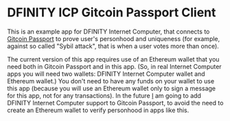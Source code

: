 # DFINITY ICP Gitcoin Passport Client

This is an example app for DFINITY Internet Computer, that connects to [Gitcoin Passport](https://passport.gitcoin.co/) to prove user's personhood and uniqueness (for example, against so called "Sybil attack", that is when a user votes more than once).

The current version of this app requires use of an Ethereum wallet that you need both in Gitcoin Passport and in this app. (So, in real Internet Computer apps you will need two wallets: DFINITY Internet Computer wallet and Ethereum wallet.) You don't need to have any funds on your wallet to use this app (because you will use an Ethereum wallet only to sign a message for this app, not for any transactions). In the future [I](https://portonvictor.org) am going to add DFINITY Internet Computer support to Gitcoin Passport, to avoid the need to create an Ethereum wallet to verify personhood in apps like this.
